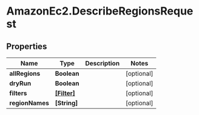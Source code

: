 # AmazonEc2.DescribeRegionsRequest

## Properties

Name | Type | Description | Notes
------------ | ------------- | ------------- | -------------
**allRegions** | **Boolean** |  | [optional] 
**dryRun** | **Boolean** |  | [optional] 
**filters** | [**[Filter]**](Filter.md) |  | [optional] 
**regionNames** | **[String]** |  | [optional] 


